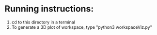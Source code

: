 # Running instructions:

1. cd to this directory in a terminal
2. To generate a 3D plot of workspace, type "python3 workspaceViz.py" 